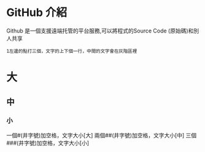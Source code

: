 # GitHub 介紹 
Github 是一個支援遠端托管的平台服務,可以將程式的Source Code (原始碼)和別人共享

```
1左邊的點打三個，文字的上下個一行，中間的文字會在灰階區裡
```

# 大
## 中
### 小
一個#(井字號)加空格，文字大小[大]
兩個##(井字號)加空格，文字大小[中]
三個###(井字號)加空格，文字大小[小]
